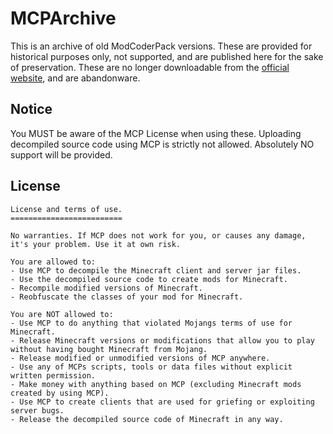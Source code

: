 # MCPArchive
This is an archive of old ModCoderPack versions. These are provided for historical purposes only, not supported, and 
are published here for the sake of preservation. These are no longer downloadable from the 
[official website](http://www.modcoderpack.com/), and are abandonware. 

## Notice
You MUST be aware of the MCP License when using these. Uploading decompiled source code using MCP is strictly not 
allowed. Absolutely NO support will be provided.

## License
```
License and terms of use.
=========================

No warranties. If MCP does not work for you, or causes any damage, it's your problem. Use it at own risk.

You are allowed to:
- Use MCP to decompile the Minecraft client and server jar files.
- Use the decompiled source code to create mods for Minecraft.
- Recompile modified versions of Minecraft.
- Reobfuscate the classes of your mod for Minecraft.

You are NOT allowed to:
- Use MCP to do anything that violated Mojangs terms of use for Minecraft.
- Release Minecraft versions or modifications that allow you to play without having bought Minecraft from Mojang.
- Release modified or unmodified versions of MCP anywhere.
- Use any of MCPs scripts, tools or data files without explicit written permission.
- Make money with anything based on MCP (excluding Minecraft mods created by using MCP).
- Use MCP to create clients that are used for griefing or exploiting server bugs.
- Release the decompiled source code of Minecraft in any way.
```